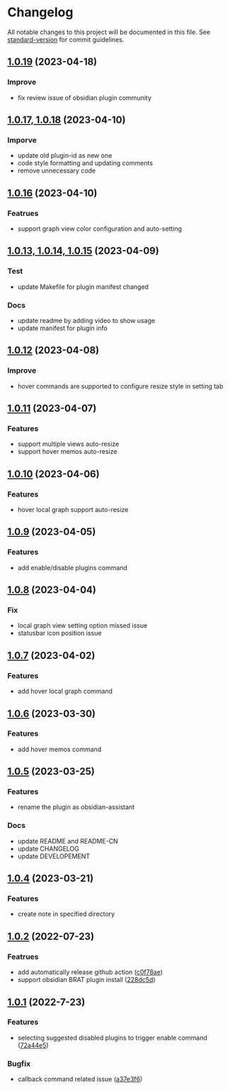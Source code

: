 # Changelog

All notable changes to this project will be documented in this file. See [standard-version](https://github.com/conventional-changelog/standard-version) for commit guidelines.

## [1.0.19](https://github.com/edonyzpc/personal-assistant/compare/1.0.18...1.0.19) (2023-04-18)
### Improve
- fix review issue of obsidian plugin community

## [1.0.17, 1.0.18](https://github.com/edonyzpc/personal-assistant/compare/1.0.16...1.0.18) (2023-04-10)

### Imporve
- update old plugin-id as new one
- code style formatting and updating comments
- remove unnecessary code

## [1.0.16](https://github.com/edonyzpc/personal-assistant/compare/1.0.15...1.0.16) (2023-04-10)

### Featrues
- support graph view color configuration and auto-setting

## [1.0.13, 1.0.14, 1.0.15](https://github.com/edonyzpc/personal-assistant/compare/1.0.12...1.0.15) (2023-04-09)

### Test
- update Makefile for plugin manifest changed

### Docs
- update readme by adding video to show usage
- update manifest for plugin info

## [1.0.12](https://github.com/edonyzpc/personal-assistant/compare/1.0.11...1.0.12) (2023-04-08)

### Improve
- hover commands are supported to configure resize style in setting tab

## [1.0.11](https://github.com/edonyzpc/personal-assistant/compare/1.0.10...1.0.11) (2023-04-07)

### Features
- support multiple views auto-resize
- support hover memos auto-resize

## [1.0.10](https://github.com/edonyzpc/personal-assistant/compare/1.0.9...1.0.10) (2023-04-06)

### Features
- hover local graph support auto-resize

## [1.0.9](https://github.com/edonyzpc/personal-assistant/compare/1.0.8...1.0.9) (2023-04-05)

### Features
- add enable/disable plugins command

## [1.0.8](https://github.com/edonyzpc/personal-assistant/compare/1.0.7...1.0.8) (2023-04-04)

### Fix
- local graph view setting option missed issue
- statusbar icon position issue

## [1.0.7](https://github.com/edonyzpc/personal-assistant/compare/1.0.6...1.0.7) (2023-04-02)

### Features
- add hover local graph command

## [1.0.6](https://github.com/edonyzpc/personal-assistant/compare/1.0.5...1.0.6) (2023-03-30)

### Features
- add hover memos command

## [1.0.5](https://github.com/edonyzpc/personal-assistant/compare/1.0.4...1.0.5) (2023-03-25)

### Features
- rename the plugin as obsidian-assistant

### Docs
- update README and README-CN
- update CHANGELOG
- update DEVELOPEMENT

## [1.0.4](https://github.com/edonyzpc/personal-assistant/compare/1.0.2...1.0.4) (2023-03-21)

### Features
- create note in specified directory

## [1.0.2](https://github.com/edonyzpc/personal-assistant/compare/v0.0.1...v0.0.2) (2022-07-23)

### Featrues

- add automatically release github action ([c0f78ae](https://github.com/edonyzpc/personal-assistant/commit/c0f78ae))
- support obsidian BRAT plugin install ([228dc5d](https://github.com/edonyzpc/personal-assistant/commit/228dc5d))

## [1.0.1](https://github.com/edonyzpc/personal-assistant/commit/c0f78aeae3571eda678d6fcc8ccbbae84736c7c9) (2022-7-23)

### Features

- selecting suggested disabled plugins to trigger enable command ([72a44e5](https://github.com/edonyzpc/personal-assistant/commit/72a44e5))

### Bugfix

- callback command related issue ([a37e3f6](https://github.com/edonyzpc/personal-assistant/commit/a37e3f6))
